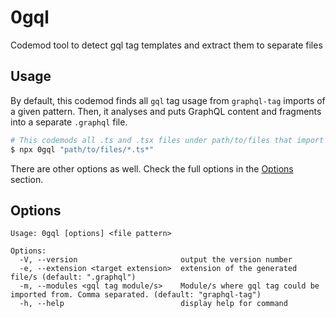 # 0gql

Codemod tool to detect gql tag templates and extract them to separate files

## Usage

By default, this codemod finds all `gql` tag usage from `graphql-tag` imports of a given pattern. Then, it analyses and puts GraphQL content and fragments into a separate `.graphql` file.

```bash
# This codemods all .ts and .tsx files under path/to/files that import and use gql tag
$ npx 0gql "path/to/files/*.ts*"
```

There are other options as well. Check the full options in the [Options](#options) section.

## Options

```
Usage: 0gql [options] <file pattern>

Options:
  -V, --version                       output the version number
  -e, --extension <target extension>  extension of the generated file/s (default: ".graphql")
  -m, --modules <gql tag module/s>    Module/s where gql tag could be imported from. Comma separated. (default: "graphql-tag")
  -h, --help                          display help for command
```
